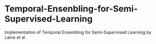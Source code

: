 # Temporal-Ensenbling-for-Semi-Supervised-Learning
Implementation of Temporal Ensenbling for Semi-Supervised Learning by Laine et al.
